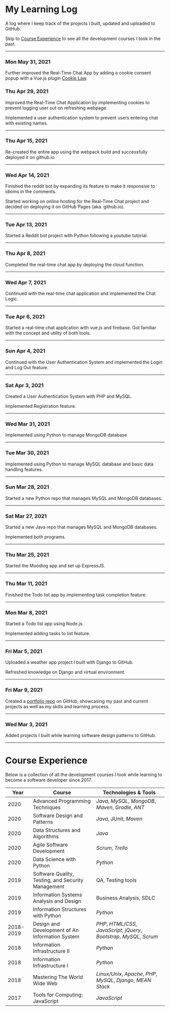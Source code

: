# My Learning Log
A log where I keep track of the projects I built, updated and uploaded to GitHub.

Skip to [Course Experience](#course-experience) to see all the development courses I took in the past.
________________

### Mon May 31, 2021
Further improved the Real-Time Chat App by adding a cookie consent popup with a Vue.js plugin [Cookie Law](https://github.com/apertureless/vue-cookie-law).

### Thu Apr 29, 2021
Improved the Real-Time Chat Application by implementing cookies to prevent logging user out on refreshing webpage.

Implemented a user authentication system to prevent users entering chat with existing names.
________________

### Thu Apr 15, 2021
Re-created the entire app using the webpack build and successfully deployed it on github.io.
________________

### Wed Apr 14, 2021
Finished the reddit bot by expanding its feature to make it responsive to idioms in the comments.

Started working on online hosting for the Real-Time Chat project and decided on deploying it on GitHub Pages
(aka. github.io).
________________

### Tue Apr 13, 2021
Started a Reddit bot project with Python following a youtube tutorial.
________________

### Thu Apr 8, 2021
Completed the real-time chat app by deploying the cloud function.
________________

### Wed Apr 7, 2021
Continued with the real-time chat application and implemented the Chat Logic.
________________

### Tue Apr 6, 2021
Started a real-time chat application with vue.js and firebase. Got familiar with the concept and utility of both tools.
________________

### Sun Apr 4, 2021
Continued with the User Authentication System and implemented the Login and Log Out feature.
________________

### Sat Apr 3, 2021
Created a User Authentication System with PHP and MySQL.

Implemented Registration feature.
________________

### Wed Mar 31, 2021
Implemented using Python to manage MongoDB database
________________

### Tue Mar 30, 2021
Implemented using Python to manage MySQL database and basic data handling features.
________________

### Sun Mar 28, 2021
Started a new Python repo that manages MySQL and MongoDB databases.
________________

### Sat Mar 27, 2021
Started a new Java repo that manages MySQL and MongoDB databases.

Implemented both programs.
________________

### Thu Mar 25, 2021
Started the Moodlog app and set up ExpressJS.
________________

### Thu Mar 11, 2021
Finished the Todo list app by implementing task completion feature.
________________

### Mon Mar 8, 2021
Started a Todo list app using Node.js.

Implemented adding tasks to list feature.
________________

### Fri Mar 5, 2021
Uploaded a weather app project I built with Django to GitHub.

Refreshed knowledge on Django and virtual environment.
________________

### Fri Mar 9, 2021
Created a [portfolio repo](https://github.com/lanyshi/portfolio) on GitHub, showcasing my past and current projects as well as my skills and learning process.
________________

### Wed Mar 3, 2021
Added projects I built while learning software design patterns to GitHub.
________________

# Course Experience

Below is a collection of all the development courses I took while learning to become a software developer since 2017.

Year|Course|Technologies & Tools
----|-------|-----------------------
2020|Advanced Programming Techniques|_Java_, _MySQL_, _MongoDB_, _Maven_, _Gradle_, _ANT_
2020|Software Design and Patterns|_Java_, JUnit, _Maven_
2020|Data Structures and Algorithms|_Java_
2020|Agile Software Development|_Scrum_, _Trello_
2020|Data Science with Python|_Python_
2019|Software Quality, Testing, and Security Management| QA, Testing tools
2019|Information Systems Analysis and Design| Business Analysis, SDLC
2019|Information Structures with Python|_Python_
2018-2019|Design and Development of An Information System|_PHP_, _HTML/CSS_, _JavaScript_, _jQuery_, _Bootstrap_, _MySQL_, _Scrum_
2018|Information Infrastructure II|_Python_
2018|Information Infrastructure I|_Python_
2018|Mastering The World Wide Web|_Linux/Unix_, _Apache_, _PHP_, _MySQL_, _Django_, _MEAN Stack_
2017|Tools for Computing: JavaScript|_JavaScript_


